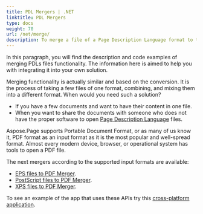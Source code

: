 ```yaml
---
title: PDL Mergers | .NET
linktitle: PDL Mergers 
type: docs
weight: 70
url: /net/merge/
description: To merge a file of a Page Description Language format to the single one in PDF format use this API for .NET solution. Go to see the examples depicted in the code.
---
```


In this paragraph, you will find the description and code examples of merging PDLs files functionality. The information here is aimed to help you with integrating it into your own solution.

Merging functionality is actually similar and based on the conversion.  It is the process of taking a few files of one format, combining, and mixing them into a different format. When would you need such a solution?
- If you have a few documents and want to have their content in one file.
- When you want to share the documents with someone who does not have the proper software to open [Page Description Language](http://localhost:1313/page/net/page-description-languages/#what-is-page-description-language) files.

Aspose.Page supports Portable Document Format, or as many of us know it, PDF format as an input format as it is the most popular and well-spread format. Almost every modern device, browser, or operational system has tools to open a PDF file.

The next mergers according to the supported input formats are available:

- [EPS files to PDF Merger](https://docs.aspose.com/page/net/merge/eps/).
- [PostScript files to PDF Merger](https://docs.aspose.com/page/net/merge/ps/).
- [XPS files to PDF Merger](https://docs.aspose.com/page/net/merge/xps/).

To see an example of the app that uses these APIs try this [cross-platform application](https://products.aspose.app/page/merger).


